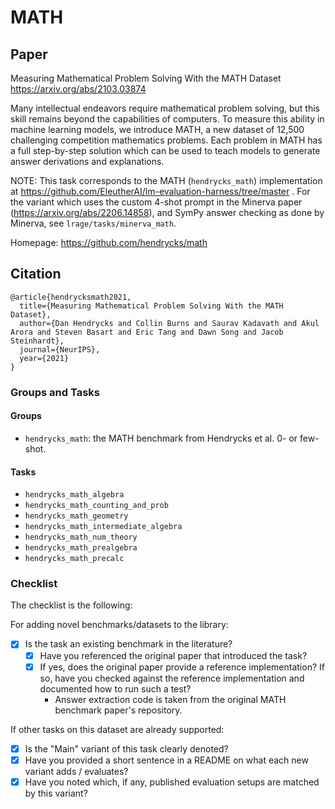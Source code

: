 # MATH

## Paper
Measuring Mathematical Problem Solving With the MATH Dataset
https://arxiv.org/abs/2103.03874

Many intellectual endeavors require mathematical problem solving, but this skill remains beyond the capabilities of computers. To measure this ability in machine learning models, we introduce MATH, a new dataset of 12,500 challenging competition mathematics problems. Each problem in MATH has a full step-by-step solution which can be used to teach models to generate answer derivations and explanations.

NOTE: This task corresponds to the MATH (`hendrycks_math`) implementation at https://github.com/EleutherAI/lm-evaluation-harness/tree/master . For the variant which uses the custom 4-shot prompt in the Minerva paper (https://arxiv.org/abs/2206.14858), and SymPy answer checking as done by Minerva, see `lrage/tasks/minerva_math`.

Homepage: https://github.com/hendrycks/math


## Citation
```
@article{hendrycksmath2021,
  title={Measuring Mathematical Problem Solving With the MATH Dataset},
  author={Dan Hendrycks and Collin Burns and Saurav Kadavath and Akul Arora and Steven Basart and Eric Tang and Dawn Song and Jacob Steinhardt},
  journal={NeurIPS},
  year={2021}
}
```

### Groups and Tasks

#### Groups

- `hendrycks_math`: the MATH benchmark from Hendrycks et al. 0- or few-shot.

#### Tasks

- `hendrycks_math_algebra`
- `hendrycks_math_counting_and_prob`
- `hendrycks_math_geometry`
- `hendrycks_math_intermediate_algebra`
- `hendrycks_math_num_theory`
- `hendrycks_math_prealgebra`
- `hendrycks_math_precalc`

### Checklist

The checklist is the following:

For adding novel benchmarks/datasets to the library:
* [x] Is the task an existing benchmark in the literature?
  * [x] Have you referenced the original paper that introduced the task?
  * [x] If yes, does the original paper provide a reference implementation? If so, have you checked against the reference implementation and documented how to run such a test?
    * Answer extraction code is taken from the original MATH benchmark paper's repository.


If other tasks on this dataset are already supported:
* [x] Is the "Main" variant of this task clearly denoted?
* [x] Have you provided a short sentence in a README on what each new variant adds / evaluates?
* [x] Have you noted which, if any, published evaluation setups are matched by this variant?
